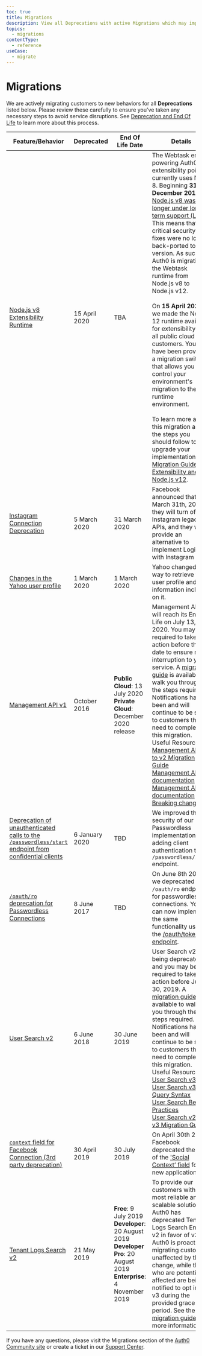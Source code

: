 ```yaml
---
toc: true
title: Migrations
description: View all Deprecations with active Migrations which may impact your tenant.
topics:
  - migrations
contentType:
  - reference
useCase:
  - migrate
---
```

# Migrations

We are actively migrating customers to new behaviors for all **Deprecations** listed below. Please review these carefully to ensure you've taken any necessary steps to avoid service disruptions. See [Deprecation and End Of Life](/product-lifecycle/deprecation-eol) to learn more about this process.

<table class="table">
  <thead>
    <tr>
      <th style="width: 156px;">Feature/Behavior</th>
      <th style="width: 100px;">Deprecated</th>
      <th style="width: 233px;">End Of Life Date</th>
      <th>Details</th>
    </tr>
  </thead>
  <tbody>
      <tr>
      <td><a href="/migrations/guides/extensibility-node12">Node.js v8 Extensibility Runtime</a></td>
      <td>15 April 2020</td>
      <td>TBA</td>
      <td>
        The Webtask engine powering Auth0 extensibility points currently uses Node 8. Beginning <strong>31 December 2019</strong>, <a href="https://github.com/nodejs/Release#release-schedule">Node.js v8 was no longer under long-term support (LTS)</a>. This means that critical security fixes were no longer back-ported to this version. As such, Auth0 is migrating the Webtask runtime from Node.js v8 to Node.js v12.<br><br>On <strong>15 April 2020</strong>, we made the Node 12 runtime available for extensibility to all public cloud customers. You have been provided a migration switch that allows you to control your environment's migration to the new runtime environment.<br><br>To learn more about this migration and the steps you should follow to upgrade your implementation, see <a href="/migrations/guides/extensibility-node12">Migration Guide: Extensibility and Node.js v12</a>.
      </td>
    </tr>
    <tr>
      <td><a href="/migrations/guides/instagram-deprecation">Instagram Connection Deprecation</a></td>
      <td>5 March 2020</td>
      <td>31 March 2020</td>
      <td>Facebook announced that on March 31th, 2020, they will turn off the Instagram legacy APIs, and they won't provide an alternative to implement Login with Instagram</td>
    </tr>
     <tr>
      <td><a href="/migrations/guides/yahoo-userinfo-updates">Changes in the Yahoo user profile</a></td>
      <td>1 March 2020</td>
      <td>1 March 2020</td>
      <td>Yahoo changed the way to retrieve the user profile and the information included on it.</td>
    </tr>
    <tr>
      <td><a href="/migrations/guides/management-api-v1-v2">Management API v1</a></td>
      <td>October 2016</td>
      <td>
        <strong>Public Cloud</strong>: 13 July 2020<br>
        <strong>Private Cloud</strong>: December 2020 release<br>
      </td>
      <td>Management API v1 will reach its End of Life on July 13, 2020. You may be required to take action before that date to ensure no interruption to your service. A <a href="/migrations/guides/management-api-v1-v2">migration guide</a> is available to walk you through the steps required. Notifications have been and will continue to be sent to customers that need to complete this migration.<br>Useful Resources:<br>
        <a href="/migrations/guides/management-api-v1-v2">Management API v1 to v2 Migration Guide</a><br>
        <a href="/api/management/v2">Management API v2 documentation</a><br>
        <a href="/api/management/v1">Management API v1 documentation</a><br>
        <a href="/api/management/v2/changes">Breaking changes</a><br>
      </td>
  </tr>
  <tr>
      <td><a href="/migrations/guides/passwordless-start">Deprecation of unauthenticated calls to the <code>/passwordless/start</code> endpoint from confidential clients</a></td>
      <td>6 January 2020</td>
      <td>
        TBD
      </td>
      <td>We improved the security of our Passwordless implementation by adding client authentication to the <code>/passwordless/start</code> endpoint.</td>
    </tr>
    <tr>
      <td><a href="/migrations/guides/migration-oauthro-oauthtoken-pwdless"><code>/oauth/ro</code> deprecation for Passwordless Connections</a></td>
      <td>8 June 2017</td>
      <td>
        TBD
      </td>
      <td>On June 8th 2017 we deprecated the <code>/oauth/ro</code> endpoint for passwordless connections. You can now implement the same functionality using the <a href="/migrations/guides/migration-oauthro-oauthtoken-pwdless">/oauth/token endpoint</a>.</td>
    </tr>
    <tr>
      <td><a href="/users/search/v3/migrate-search-v2-v3">User Search v2</a></td>
      <td>6 June 2018</td>
      <td>30 June 2019</td>
      <td>User Search v2 is being deprecated and you may be required to take action before June 30, 2019. A <a href="/users/search/v3/migrate-search-v2-v3">migration guide</a> is available to walk you through the steps required. Notifications have been and will continue to be sent to customers that need to complete this migration.<br>Useful Resources:<br>
        <a href="/users/search/v3">User Search v3</a><br>
        <a href="/users/search/v3/query-syntax">User Search v3 - Query Syntax</a><br>
        <a href="/best-practices/search-best-practices">User Search Best Practices</a><br>
        <a href="/users/search/v3/migrate-search-v2-v3">User Search v2 to v3 Migration Guide</a><br>
      </td>
    </tr>
    <tr>
      <td><a href="/migrations/guides/facebook-social-context"><code>context</code> field for Facebook Connection (3rd party deprecation)</a></td>
      <td>30 April 2019</td>
      <td>
        30 July 2019
      </td>
      <td>On April 30th 2019, Facebook deprecated the use of the <a href="https://developers.facebook.com/docs/graph-api/changelog/4-30-2019-endpoint-deprecations">'Social Context’ field</a> for new applications.</td>
    </tr>
    <tr>
      <td><a href="/logs/migrate-logs-v2-v3">Tenant Logs Search v2</a></td>
      <td>21 May 2019</td>
      <td>
        <strong>Free</strong>: 9 July 2019<br>
        <strong>Developer</strong>: 20 August 2019<br>
        <strong>Developer Pro</strong>: 20 August 2019<br>
        <strong>Enterprise</strong>: 4 November 2019
      </td>
      <td>To provide our customers with the most reliable and scalable solution, Auth0 has deprecated Tenant Logs Search Engine v2 in favor of v3. Auth0 is proactively migrating customers unaffected by this change, while those who are potentially affected are being notified to opt in for v3 during the provided grace period.  See the <a href="/logs/migrate-logs-v2-v3">migration guide</a> for more information.</td>
    </tr>
  </tbody>
</table>

If you have any questions, please visit the Migrations section of the [Auth0 Community site](https://community.auth0.com/c/auth0-community/Migrations) or create a ticket in our [Support Center](${env.DOMAIN_URL_SUPPORT}).
